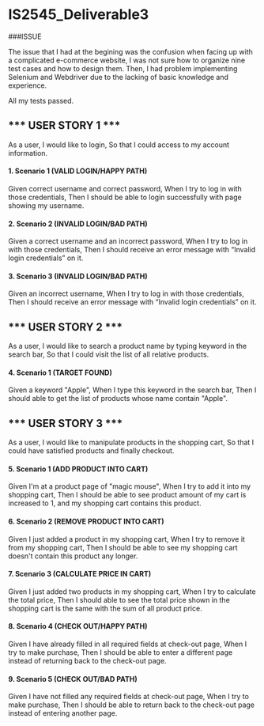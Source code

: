 # IS2545_Deliverable3

###ISSUE

The issue that I had at the begining was the confusion when facing up with a complicated e-commerce website, I was not sure how to organize nine test cases and how to design them. Then, I had problem implementing Selenium and Webdriver due to the lacking of basic knowledge and experience.

All my tests passed.


## *** USER STORY 1 ***
    

As a user, I would like to login, So that I could access to my account information.

#### 1. Scenario 1 (VALID LOGIN/HAPPY PATH)

Given correct username and correct password, When I try to log in with those credentials, Then I should be able to login successfully with page showing my username.

#### 2. Scenario 2 (INVALID LOGIN/BAD PATH) 

Given a correct username and an incorrect password, When I try to log in with those credentials, Then I should receive an error message with “Invalid login credentials” on it.

#### 3. Scenario 3 (INVALID LOGIN/BAD PATH)

Given an incorrect username, When I try to log in with those credentials, Then I should receive an error message with “Invalid login credentials” on it.


## *** USER STORY 2 ***

As a user, I would like to search a product name by typing keyword in the search bar, So that I could visit the list of all relative products.

#### 4. Scenario 1 (TARGET FOUND)

Given a keyword "Apple", When I type this keyword in the search bar, Then I should able to get the list of products whose name contain "Apple".



## *** USER STORY 3 ***

As a user, I would like to manipulate products in the shopping cart, So that I could have satisfied products and finally checkout.

#### 5. Scenario 1 (ADD PRODUCT INTO CART)

Given I'm at a product page of "magic mouse", When I try to add it into my shopping cart, Then I should be able to see product amount of my cart is increased to 1, and my shopping cart contains this product.

#### 6. Scenario 2 (REMOVE PRODUCT INTO CART)

Given I just added a product in my shopping cart, When I try to remove it from my shopping cart, Then I should be able to see my shopping cart doesn't contain this product any longer.

#### 7. Scenario 3 (CALCULATE PRICE IN CART)

Given I just added two products in my shopping cart, When I try to calculate the total price, Then I should able to see the total price shown in the shopping cart is the same with the sum of all product price.

#### 8. Scenario 4 (CHECK OUT/HAPPY PATH)

Given I have already filled in all required fields at check-out page, When I try to make purchase, Then I should be able to enter a different page instead of returning back to the check-out page.

#### 9. Scenario 5 (CHECK OUT/BAD PATH)
Given I have not filled any required fields at check-out page, When I try to make purchase, Then I should be able to return back to the check-out page instead of entering another page.

